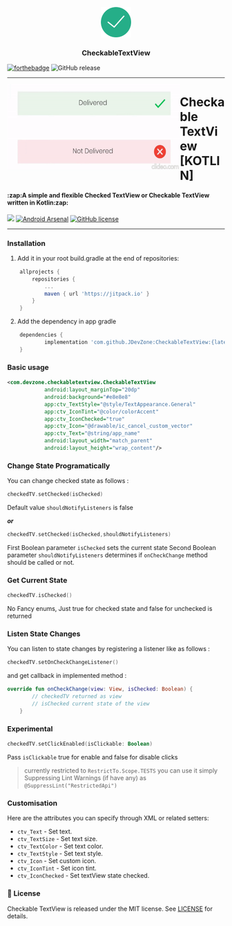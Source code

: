 
<div align="center">
  <img src="https://github.com/JDevZone/CheckableTextView/blob/master/logo.png" alt="" width="70px" height="70px">
</div>

<h3 align="center">CheckableTextView</h3>

<p align="center">
	
[![forthebadge](https://forthebadge.com/images/badges/built-for-android.svg)](https://forthebadge.com)
![GitHub release](https://img.shields.io/github/release/JDevZone/CheckableTextView.svg)
	
</p>

--------------
<a href="https://github.com/JDevZone/CheckableTextView">
<img align="left" src="https://github.com/JDevZone/CheckableTextView/blob/master/sample.gif" width="400" height="200" /></a>

<p><h1 align="left">Checkable TextView [KOTLIN]</h1></p>

<h4>:zap:A simple and flexible Checked TextView or Checkable TextView written in Kotlin:zap:</h4>



[![](https://jitpack.io/v/JDevZone/CheckableTextView.svg)](https://jitpack.io/#JDevZone/CheckableTextView)
[![Android Arsenal](https://img.shields.io/badge/Android%20Arsenal-Checkable%20TextView-orange.svg?style=flat)](https://android-arsenal.com/details/1/7770)
[![GitHub license](https://img.shields.io/github/license/JDevZone/CheckableTextView.svg?style=flat)](https://github.com/JDevZone/CheckableTextView/blob/master/LICENSE)

---------------------------
### Installation

1. Add it in your root build.gradle at the end of repositories:
```groovy
	allprojects {
		repositories {
			...
			maven { url 'https://jitpack.io' }
		}
	}
```


2. Add the dependency in app gradle

```groovy
	dependencies {
	        implementation 'com.github.JDevZone:CheckableTextView:{latest_version}'
	}
```
### Basic usage

```xml
<com.devzone.checkabletextview.CheckableTextView
            android:layout_marginTop="20dp"
            android:background="#e8e8e8"
            app:ctv_TextStyle="@style/TextAppearance.General"
            app:ctv_IconTint="@color/colorAccent"
            app:ctv_IconChecked="true"
            app:ctv_Icon="@drawable/ic_cancel_custom_vector"
            app:ctv_Text="@string/app_name"
            android:layout_width="match_parent"
            android:layout_height="wrap_content"/>
``` 
### Change State Programatically

You can change checked state as follows :
```kotlin
checkedTV.setChecked(isChecked)
```
Default value `shouldNotifyListeners` is false

***or***

```kotlin
checkedTV.setChecked(isChecked,shouldNotifyListeners)
```
 First Boolean parameter `isChecked` sets the current state
 Second Boolean parameter `shouldNotifyListeners` determines
 if `onCheckChange` method should be called or not.
 
### Get Current State
```kotlin
checkedTV.isChecked()
```
No Fancy enums, Just true for checked state and false for unchecked is returned

### Listen State Changes

You can listen to state changes by registering a listener like as follows :
```kotlin
checkedTV.setOnCheckChangeListener()
```
and get callback in implemented method :
```kotlin
override fun onCheckChange(view: View, isChecked: Boolean) {
        // checkedTV returned as view
        // isChecked current state of the view
    }
```

### Experimental

```kotlin
checkedTV.setClickEnabled(isClickable: Boolean)
```
Pass `isClickable` true for enable and false for disable clicks

> currently restricted to `RestrictTo.Scope.TESTS`
> you can use it simply Suppressing Lint Warnings (if have any) as `@SuppressLint("RestrictedApi")`

### Customisation

Here are the attributes you can specify through XML or related setters:
* `ctv_Text` - Set text.
* `ctv_TextSize` - Set text size.
* `ctv_TextColor` - Set text color.
* `ctv_TextStyle` - Set text style.
* `ctv_Icon` - Set custom icon.
* `ctv_IconTint` - Set icon tint.
* `ctv_IconChecked` - Set textView state checked.

### 📄 License

Checkable TextView is released under the MIT license.
See [LICENSE](./LICENSE) for details.


          
